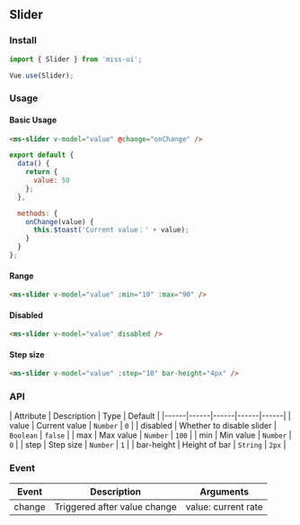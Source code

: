 ## Slider

### Install
``` javascript
import { Slider } from 'miss-ui';

Vue.use(Slider);
```

### Usage
#### Basic Usage

```html
<ms-slider v-model="value" @change="onChange" />
```

```js
export default {
  data() {
    return {
      value: 50
    };
  },

  methods: {
    onChange(value) {
      this.$toast('Current value：' + value);
    }
  }
};
```

#### Range

```html
<ms-slider v-model="value" :min="10" :max="90" />
```

#### Disabled

```html
<ms-slider v-model="value" disabled />
```

#### Step size

```html
<ms-slider v-model="value" :step="10" bar-height="4px" />
```

### API

| Attribute | Description | Type | Default |
|------|------|------|------|------|
| value | Current value | `Number` | `0` |
| disabled | Whether to disable slider | `Boolean` | `false` |
| max | Max value | `Number` | `100` |
| min | Min value | `Number` | `0` |
| step | Step size | `Number` | `1` |
| bar-height | Height of bar | `String` | `2px` |

### Event

| Event | Description | Arguments |
|------|------|------|
| change | Triggered after value change | value: current rate |
